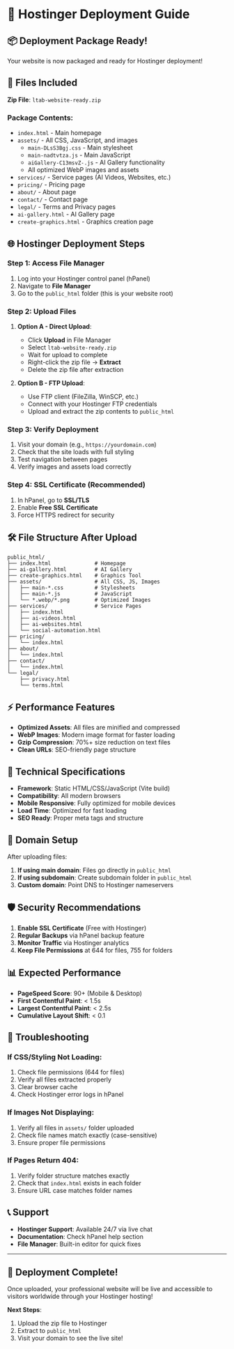 # 🚀 Hostinger Deployment Guide

## 📦 Deployment Package Ready!

Your website is now packaged and ready for Hostinger deployment!

## 📁 Files Included

**Zip File**: `ltab-website-ready.zip`

### Package Contents:
- `index.html` - Main homepage
- `assets/` - All CSS, JavaScript, and images
  - `main-DLsS3Bgj.css` - Main stylesheet
  - `main-nadtvtza.js` - Main JavaScript
  - `aiGallery-C13msvZ-.js` - AI Gallery functionality
  - All optimized WebP images and assets
- `services/` - Service pages (AI Videos, Websites, etc.)
- `pricing/` - Pricing page
- `about/` - About page  
- `contact/` - Contact page
- `legal/` - Terms and Privacy pages
- `ai-gallery.html` - AI Gallery page
- `create-graphics.html` - Graphics creation page

## 🌐 Hostinger Deployment Steps

### Step 1: Access File Manager
1. Log into your Hostinger control panel (hPanel)
2. Navigate to **File Manager**
3. Go to the `public_html` folder (this is your website root)

### Step 2: Upload Files
1. **Option A - Direct Upload**:
   - Click **Upload** in File Manager
   - Select `ltab-website-ready.zip`
   - Wait for upload to complete
   - Right-click the zip file → **Extract**
   - Delete the zip file after extraction

2. **Option B - FTP Upload**:
   - Use FTP client (FileZilla, WinSCP, etc.)
   - Connect with your Hostinger FTP credentials
   - Upload and extract the zip contents to `public_html`

### Step 3: Verify Deployment
1. Visit your domain (e.g., `https://yourdomain.com`)
2. Check that the site loads with full styling
3. Test navigation between pages
4. Verify images and assets load correctly

### Step 4: SSL Certificate (Recommended)
1. In hPanel, go to **SSL/TLS**
2. Enable **Free SSL Certificate**
3. Force HTTPS redirect for security

## 🛠️ File Structure After Upload

```
public_html/
├── index.html              # Homepage
├── ai-gallery.html         # AI Gallery
├── create-graphics.html    # Graphics Tool
├── assets/                 # All CSS, JS, Images
│   ├── main-*.css          # Stylesheets
│   ├── main-*.js           # JavaScript
│   └── *.webp/*.png        # Optimized Images
├── services/               # Service Pages
│   ├── index.html
│   ├── ai-videos.html
│   ├── ai-websites.html
│   └── social-automation.html
├── pricing/
│   └── index.html
├── about/
│   └── index.html
├── contact/
│   └── index.html
└── legal/
    ├── privacy.html
    └── terms.html
```

## ⚡ Performance Features

- **Optimized Assets**: All files are minified and compressed
- **WebP Images**: Modern image format for faster loading
- **Gzip Compression**: 70%+ size reduction on text files
- **Clean URLs**: SEO-friendly page structure

## 🔧 Technical Specifications

- **Framework**: Static HTML/CSS/JavaScript (Vite build)
- **Compatibility**: All modern browsers
- **Mobile Responsive**: Fully optimized for mobile devices
- **Load Time**: Optimized for fast loading
- **SEO Ready**: Proper meta tags and structure

## 🎯 Domain Setup

After uploading files:

1. **If using main domain**: Files go directly in `public_html`
2. **If using subdomain**: Create subdomain folder in `public_html`
3. **Custom domain**: Point DNS to Hostinger nameservers

## 🛡️ Security Recommendations

1. **Enable SSL Certificate** (Free with Hostinger)
2. **Regular Backups** via hPanel backup feature
3. **Monitor Traffic** via Hostinger analytics
4. **Keep File Permissions** at 644 for files, 755 for folders

## 📊 Expected Performance

- **PageSpeed Score**: 90+ (Mobile & Desktop)
- **First Contentful Paint**: < 1.5s
- **Largest Contentful Paint**: < 2.5s
- **Cumulative Layout Shift**: < 0.1

## 🚨 Troubleshooting

### If CSS/Styling Not Loading:
1. Check file permissions (644 for files)
2. Verify all files extracted properly
3. Clear browser cache
4. Check Hostinger error logs in hPanel

### If Images Not Displaying:
1. Verify all files in `assets/` folder uploaded
2. Check file names match exactly (case-sensitive)
3. Ensure proper file permissions

### If Pages Return 404:
1. Verify folder structure matches exactly
2. Check that `index.html` exists in each folder
3. Ensure URL case matches folder names

## 📞 Support

- **Hostinger Support**: Available 24/7 via live chat
- **Documentation**: Check hPanel help section
- **File Manager**: Built-in editor for quick fixes

---

## 🎉 Deployment Complete!

Once uploaded, your professional website will be live and accessible to visitors worldwide through your Hostinger hosting!

**Next Steps**: 
1. Upload the zip file to Hostinger
2. Extract to `public_html`
3. Visit your domain to see the live site!